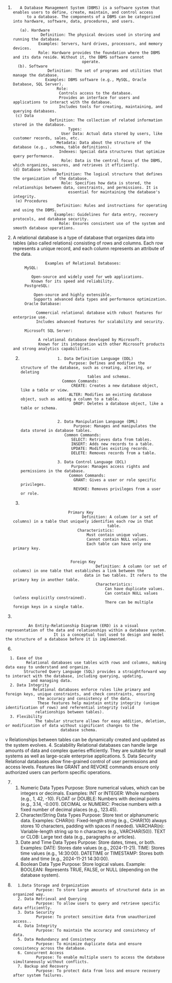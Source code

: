 
1.
          A Database Management System (DBMS) is a software system that enables users to define, create, maintain, and control access 
             to a database. The components of a DBMS can be categorized into hardware, software, data, procedures, and users.

          (a). Hardware
                   Definition: The physical devices used in storing and running the database.
                  Examples: Servers, hard drives, processors, and memory devices.
                  Role: Hardware provides the foundation where the DBMS and its data reside. Without it, the DBMS software cannot 
                                     operate.
         (b). Software
                      Definition: The set of programs and utilities that manage the database.
                     Examples: DBMS software (e.g., MySQL, Oracle Database, SQL Server).
                          Role:
                           Controls access to the database.
                           Provides an interface for users and applications to interact with the database.
                           Includes tools for creating, maintaining, and querying databases.
        (c) Data
                       Definition: The collection of related information stored in the database.
                               Types:
                            User Data: Actual data stored by users, like customer records, sales, etc.
                          Metadata: Data about the structure of the database (e.g., schema, table definitions).
                           Indexes: Special data structures that optimize query performance.
                            Role: Data is the central focus of the DBMS, which organizes, secures, and retrieves it efficiently.
       (d) Database Schema
                          Definition: The logical structure that defines the organization of the database.
                            Role: Specifies how data is stored, the relationships between data, constraints, and permissions. It is 
                               essential for maintaining the database's integrity.
        (e) Procedures
                          Definition: Rules and instructions for operating and using the DBMS.
                         Examples: Guidelines for data entry, recovery protocols, and database security.
                           Role: Ensures consistent use of the system and smooth database operations.


3.
     A relational database is a type of database that organizes data into tables (also called relations) consisting of rows and 
            columns. Each row represents a unique record, and each column represents an attribute of the data.
   
                     Examples of Relational Databases:
            MySQL:

               Open-source and widely used for web applications.
               Known for its speed and reliability.
            PostgreSQL:

                Open-source and highly extensible.
                Supports advanced data types and performance optimization.
            Oracle Database:

                 Commercial relational database with robust features for enterprise use.
                 Includes advanced features for scalability and security.

            Microsoft SQL Server:

                  A relational database developed by Microsoft.
                  Known for its integration with other Microsoft products and strong analytics capabilities.


   2.
                          1. Data Definition Language (DDL)
                               Purpose: Defines and modifies the structure of the database, such as creating, altering, or deleting 
                                       tables and schemas.
                            Common Commands:
                                CREATE: Creates a new database object, like a table or view.
                               ALTER: Modifies an existing database object, such as adding a column to a table.
                                 DROP: Deletes a database object, like a table or schema.


                          2. Data Manipulation Language (DML)
                                 Purpose: Manages and manipulates the data stored in database tables.
                             Common Commands:
                                SELECT: Retrieves data from tables.
                                INSERT: Adds new records to a table.
                                UPDATE: Modifies existing records.
                                DELETE: Removes records from a table.

                          3. Data Control Language (DCL)
                                Purpose: Manages access rights and permissions in the database.
                               Common Commands:
                                 GRANT: Gives a user or role specific privileges.
                                 REVOKE: Removes privileges from a user or role.


   4.

                               Primary Key
                                     Definition: A column (or a set of columns) in a table that uniquely identifies each row in that 
                                                table.
                                   Characteristics:
                                       Must contain unique values.
                                       Cannot contain NULL values.
                                       Each table can have only one primary key.


                                Foreign Key
                                           Definition: A column (or set of columns) in one table that establishes a link between the 
                                      data in two tables. It refers to the primary key in another table.
                                           Characteristics:
                                               Can have duplicate values.
                                               Can contain NULL values (unless explicitly constrained).
                                               There can be multiple foreign keys in a single table.

5.

              An Entity-Relationship Diagram (ERD) is a visual representation of the data and relationships within a database system. 
                         It is a conceptual tool used to design and model the structure of a database before it is implemented.


6.

      1. Ease of Use
             Relational databases use tables with rows and columns, making data easy to understand and organize.
            Structured Query Language (SQL) provides a straightforward way to interact with the database, including querying, updating, 
               and managing data.
      2. Data Integrity
                Relational databases enforce rules like primary and foreign keys, unique constraints, and check constraints, ensuring 
                  the accuracy and consistency of the data.
                  These features help maintain entity integrity (unique identification of rows) and referential integrity (valid 
                 relationships between tables).
      3. Flexibility
                 The tabular structure allows for easy addition, deletion, or modification of data without significant changes to the 
                            database schema.
v                 Relationships between tables can be dynamically created and updated as the system evolves.
     4. Scalability
                  Relational databases can handle large amounts of data and complex queries efficiently.
                  They are suitable for small systems as well as large-scale enterprise applications.
        5. Data Security
Relational databases allow fine-grained control of user permissions and access levels.
Features like GRANT and REVOKE commands ensure only authorized users can perform specific operations.



7.
     1. Numeric Data Types
           Purpose: Store numerical values, which can be integers or decimals.
                       Examples:
                    INT or INTEGER: Whole numbers (e.g., 1, 42, -10).
                    FLOAT or DOUBLE: Numbers with decimal points (e.g., 3.14, -0.001).
                    DECIMAL or NUMERIC: Precise numbers with a fixed number of decimal places (e.g., 123.45).
     2. Character/String Data Types
           Purpose: Store text or alphanumeric data.
                        Examples:
                 CHAR(n): Fixed-length string (e.g., CHAR(10) always stores 10 characters, padding with spaces if needed).
                 VARCHAR(n): Variable-length string up to n characters (e.g., VARCHAR(50)).
                 TEXT or CLOB: Large text data (e.g., paragraphs or articles).
     3. Date and Time Data Types
            Purpose: Store dates, times, or both.
                        Examples:
                 DATE: Stores date values (e.g., 2024-11-21).
                 TIME: Stores time values (e.g., 14:30:00).
                 DATETIME or TIMESTAMP: Stores both date and time (e.g., 2024-11-21 14:30:00).
      4. Boolean Data Type
                 Purpose: Store logical values.
                        Example:
                   BOOLEAN: Represents TRUE, FALSE, or NULL (depending on the database system).


8.
         1.Data Storage and Organization
                 Purpose: To store large amounts of structured data in an organized way.
         2. Data Retrieval and Querying
                 Purpose: To allow users to query and retrieve specific data efficiently.
         3. Data Security
                 Purpose: To protect sensitive data from unauthorized access..
         4. Data Integrity
                 Purpose: To maintain the accuracy and consistency of data.
         5. Data Redundancy and Consistency
                 Purpose: To minimize duplicate data and ensure consistency across the database.
         6. Concurrent Access
                 Purpose: To enable multiple users to access the database simultaneously without conflicts.
         7. Backup and Recovery
                 Purpose: To protect data from loss and ensure recovery after system failures.

